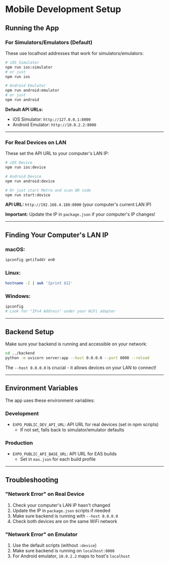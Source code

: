 # Mobile Development Setup

## Running the App

### For Simulators/Emulators (Default)

These use localhost addresses that work for simulators/emulators:

```bash
# iOS Simulator
npm run ios:simulator
# or just
npm run ios

# Android Emulator
npm run android:emulator
# or just
npm run android
```

**Default API URLs:**

- iOS Simulator: `http://127.0.0.1:8000`
- Android Emulator: `http://10.0.2.2:8000`

---

### For Real Devices on LAN

These set the API URL to your computer's LAN IP:

```bash
# iOS Device
npm run ios:device

# Android Device
npm run android:device

# Or just start Metro and scan QR code
npm run start:device
```

**API URL:** `http://192.168.4.188:8000` (your computer's current LAN IP)

**Important:** Update the IP in `package.json` if your computer's IP changes!

---

## Finding Your Computer's LAN IP

### macOS:

```bash
ipconfig getifaddr en0
```

### Linux:

```bash
hostname -I | awk '{print $1}'
```

### Windows:

```bash
ipconfig
# Look for "IPv4 Address" under your WiFi adapter
```

---

## Backend Setup

Make sure your backend is running and accessible on your network:

```bash
cd ../backend
python -m uvicorn server:app --host 0.0.0.0 --port 8000 --reload
```

The `--host 0.0.0.0` is crucial - it allows devices on your LAN to connect!

---

## Environment Variables

The app uses these environment variables:

### Development

- `EXPO_PUBLIC_DEV_API_URL`: API URL for real devices (set in npm scripts)
  - If not set, falls back to simulator/emulator defaults

### Production

- `EXPO_PUBLIC_API_BASE_URL`: API URL for EAS builds
  - Set in `eas.json` for each build profile

---

## Troubleshooting

### "Network Error" on Real Device

1. Check your computer's LAN IP hasn't changed
2. Update the IP in `package.json` scripts if needed
3. Make sure backend is running with `--host 0.0.0.0`
4. Check both devices are on the same WiFi network

### "Network Error" on Emulator

1. Use the default scripts (without `:device`)
2. Make sure backend is running on `localhost:8000`
3. For Android emulator, `10.0.2.2` maps to host's `localhost`
